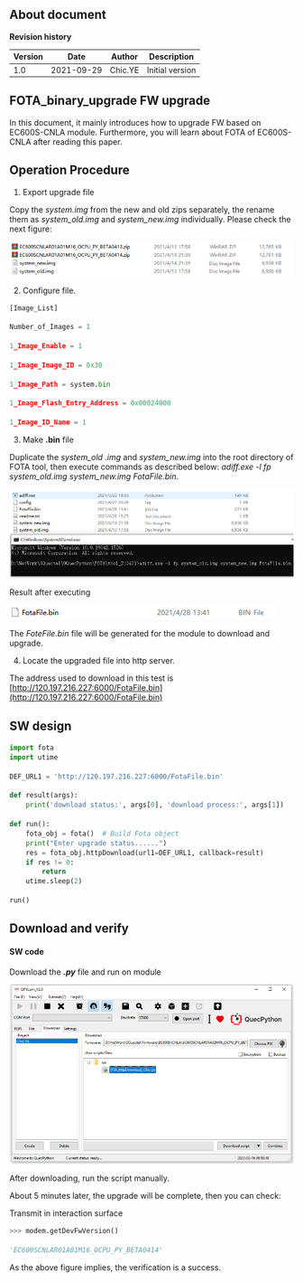 ## About document

**Revision history**

| Version | Date       | Author  | Description     |
| ------- | ---------- | ------- | --------------- |
| 1.0     | 2021-09-29 | Chic.YE | Initial version |



## FOTA_binary_upgrade  FW upgrade

In this document, it mainly introduces how to upgrade FW based on EC600S-CNLA module. Furthermore, you will learn about FOTA of EC600S-CNLA after reading this paper. 



## Operation Procedure

1. Export upgrade file 

Copy the *system.img* from the new and old zips separately, the rename them as *system_old.img* and *system_new.img* individually. Please check the next figure: 

![FOTA_ASR_01](media\FOTA_ASR_01.png)

 

2. Configure file. 

```python
[Image_List]

Number_of_Images = 1

1_Image_Enable = 1

1_Image_Image_ID = 0x30

1_Image_Path = system.bin

1_Image_Flash_Entry_Address = 0x00024000

1_Image_ID_Name = 1
```

 

3. Make **.bin** file

Duplicate the *system_old .img* and *system_new.img* into the root directory of FOTA tool, then execute commands as described below: *adiff.exe -l fp system_old.img system_new.img FotaFile.bin*.

![FOTA_ASR_02](media\FOTA_ASR_02.png) 

Result after executing

![FOTA_ASR_04](media\FOTA_ASR_04.png)

 The *FoteFile.bin* file will be generated for the module to download and upgrade.

4. Locate the upgraded file into http server. 

The address used to download in this test is  [http://120.197.216.227:6000/FotaFile.bin](http://120.197.216.227:6000/FotaFile.bin)



## SW design 

```Python
import fota
import utime

DEF_URL1 = 'http://120.197.216.227:6000/FotaFile.bin'

def result(args):
    print('download status:', args[0], 'download process:', args[1])

def run():
    fota_obj = fota()  # Build Fota object
    print("Enter upgrade status......")
    res = fota_obj.httpDownload(url1=DEF_URL1, callback=result)
    if res != 0:
        return
    utime.sleep(2)

run()
```



## Download and verify

#### SW code

Download the ***.py*** file and run on module

![FOTA_ASR_03](media\FOTA_ASR_03.png)



After downloading, run the script manually. 

About 5 minutes later, the upgrade will be complete, then you can check: 

Transmit in interaction surface

```python
>>> modem.getDevFwVersion()

'EC600SCNLAR01A01M16_OCPU_PY_BETA0414'
```

As the above figure implies, the verification is a success. 